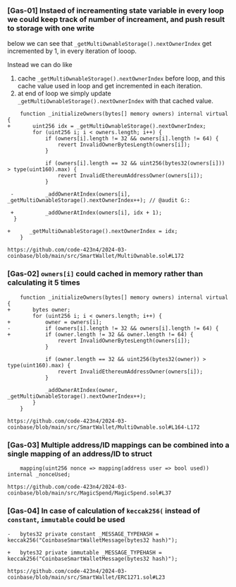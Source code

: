 ### [Gas-01] Instaed of increamenting state variable in every loop we could keep track of number of increament, and push result to storage with one write

below we can see that `_getMultiOwnableStorage().nextOwnerIndex` get incremented by 1, in every iteration of looop.

Instead we can do like 
1. cache `_getMultiOwnableStorage().nextOwnerIndex` before loop, and this cache value used in loop and get incremented in each iteration.
2. at end of loop we simply update `_getMultiOwnableStorage().nextOwnerIndex` with that cached value.

```solidity
    function _initializeOwners(bytes[] memory owners) internal virtual {
+       uint256 idx = _getMultiOwnableStorage().nextOwnerIndex;
        for (uint256 i; i < owners.length; i++) {
            if (owners[i].length != 32 && owners[i].length != 64) { 
                revert InvalidOwnerBytesLength(owners[i]);
            }

            if (owners[i].length == 32 && uint256(bytes32(owners[i])) > type(uint160).max) {
                revert InvalidEthereumAddressOwner(owners[i]);
            }

 -          _addOwnerAtIndex(owners[i], _getMultiOwnableStorage().nextOwnerIndex++); // @audit G::      

 +          _addOwnerAtIndex(owners[i], idx + 1);
  }

+      _getMultiOwnableStorage().nextOwnerIndex = idx;
    }
```
```
https://github.com/code-423n4/2024-03-coinbase/blob/main/src/SmartWallet/MultiOwnable.sol#L172
```

### [Gas-02] `owners[i]` could cached in memory rather than calculating it 5 times

```solidity
    function _initializeOwners(bytes[] memory owners) internal virtual {
+       bytes owner;
        for (uint256 i; i < owners.length; i++) {
+           owner = owners[i];
-           if (owners[i].length != 32 && owners[i].length != 64) { 
+           if (owner.length != 32 && owner.length != 64) { 
                revert InvalidOwnerBytesLength(owners[i]);
            }

            if (owner.length == 32 && uint256(bytes32(owner)) > type(uint160).max) {
                revert InvalidEthereumAddressOwner(owners[i]);
            }

            _addOwnerAtIndex(owner, _getMultiOwnableStorage().nextOwnerIndex++); 
        }
    }
```
```
https://github.com/code-423n4/2024-03-coinbase/blob/main/src/SmartWallet/MultiOwnable.sol#L164-L172
```

### [Gas-03] Multiple address/ID mappings can be combined into a single mapping of an address/ID to struct

```solidity
    mapping(uint256 nonce => mapping(address user => bool used)) internal _nonceUsed;
```
```
https://github.com/code-423n4/2024-03-coinbase/blob/main/src/MagicSpend/MagicSpend.sol#L37
```


### [Gas-04] In case of calculation of `keccak256(` instead of `constant`, `immutable` could be used

```solidity
-   bytes32 private constant _MESSAGE_TYPEHASH = keccak256("CoinbaseSmartWalletMessage(bytes32 hash)");

+   bytes32 private immutable _MESSAGE_TYPEHASH = keccak256("CoinbaseSmartWalletMessage(bytes32 hash)");
```
```
https://github.com/code-423n4/2024-03-coinbase/blob/main/src/SmartWallet/ERC1271.sol#L23
```



